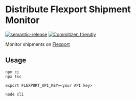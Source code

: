 # Distribute Flexport Shipment Monitor

[![semantic-release](https://img.shields.io/badge/%20%20%F0%9F%93%A6%F0%9F%9A%80-semantic--release-e10079.svg)](https://github.com/semantic-release/semantic-release)
[![Commitizen friendly](https://img.shields.io/badge/commitizen-friendly-brightgreen.svg)](http://commitizen.github.io/cz-cli/)

Monitor shipments on [Flexport](https://flexport.com/)

## Usage

    npm ci
    npx tsc

    export FLEXPORT_API_KEY=<your API key>

    node cli
